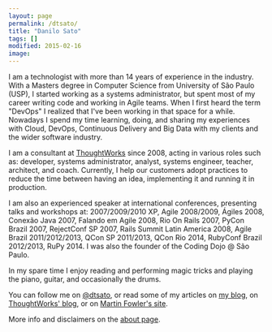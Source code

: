 ```yaml
---
layout: page
permalink: /dtsato/
title: "Danilo Sato"
tags: []
modified: 2015-02-16
image:
---
```


I am a technologist with more than 14 years of experience in the industry. With a Masters degree in Computer Science from University of São Paulo (USP), I started working as a systems administrator, but spent most of my career writing code and working in Agile teams. When I first heard the term "DevOps" I realized that I've been working in that space for a while. Nowadays I spend my time learning, doing, and sharing my experiences with Cloud, DevOps, Continuous Delivery and Big Data with my clients and the wider software industry.

I am a consultant at [ThoughtWorks](http://thoughtworks.com) since 2008, acting in various roles such as: developer, systems administrator, analyst, systems engineer, teacher, architect, and coach. Currently, I help our customers adopt practices to reduce the time between having an idea, implementing it and running it in production.

I am also an experienced speaker at international conferences, presenting talks and workshops at: 2007/2009/2010 XP, Agile 2008/2009, Ágiles 2008, Conexão Java 2007, Falando em Agile 2008, Rio On Rails 2007, PyCon Brazil 2007, RejectConf SP 2007, Rails Summit Latin America 2008, Agile Brazil 2011/2012/2013, QCon SP 2011/2013, QCon Rio 2014, RubyConf Brazil 2012/2013, RuPy 2014.  I was also the founder of the Coding Dojo @ São Paulo.

In my spare time I enjoy reading and performing magic tricks and playing the piano, guitar, and occasionally the drums.

You can follow me on [@dtsato](http://www.twitter.com/dtsato), or read some of my articles on [my blog](http://www.dtsato.com/blog), on [ThoughtWorks' blog](http://www.thoughtworks.com/insights), or on [Martin Fowler's site](https://www.google.com/search?q=danilo+sato&sitesearch=martinfowler.com).

More info and disclaimers on the [about page](/about).